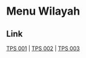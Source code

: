 # Menu Wilayah

## Link

[TPS 001](https://github.com/gigit-pemilu/pemilu-2024-72-sulawesi-tengah/tree/main/pileg-dpr/hitung-suara/sub/72-sulawesi-tengah/sub/10-sigi/sub/15-marawola-barat/sub/2004-lewara/sub/001-tps)
 | 
[TPS 002](https://github.com/gigit-pemilu/pemilu-2024-72-sulawesi-tengah/tree/main/pileg-dpr/hitung-suara/sub/72-sulawesi-tengah/sub/10-sigi/sub/15-marawola-barat/sub/2004-lewara/sub/002-tps)
 | 
[TPS 003](https://github.com/gigit-pemilu/pemilu-2024-72-sulawesi-tengah/tree/main/pileg-dpr/hitung-suara/sub/72-sulawesi-tengah/sub/10-sigi/sub/15-marawola-barat/sub/2004-lewara/sub/003-tps)

